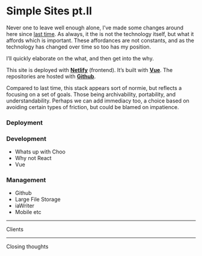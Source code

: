 # Simple Sites pt.II

Never one to leave well enough alone, I’ve made some changes around here since [last time](/entries/2017-12-27-sites). As always, it the is not the technology itself, but what it affords which is important. These affordances are not constants, and as the technology has changed over time so too has my position.

I’ll quickly elaborate on the what, and then get into the why.

This site is deployed with [**Netlify**](https://www.netlify.com/) (frontend). It’s built with [**Vue**](https://vuejs.org/). The repositories are hosted with [**Github**](https://github.com).

Compared to last time, this stack appears sort of normie, but reflects a focusing on a set of goals. Those being archivability, portability, and understandability. Perhaps we can add immediacy too, a choice based on avoiding certain types of friction, but could be blamed on impatience.

### Deployment

### Development

- Whats up with Choo
- Why not React
- Vue

### Management

- Github
- Large File Storage
- iaWriter
- Mobile etc

---

Clients

---

Closing thoughts

